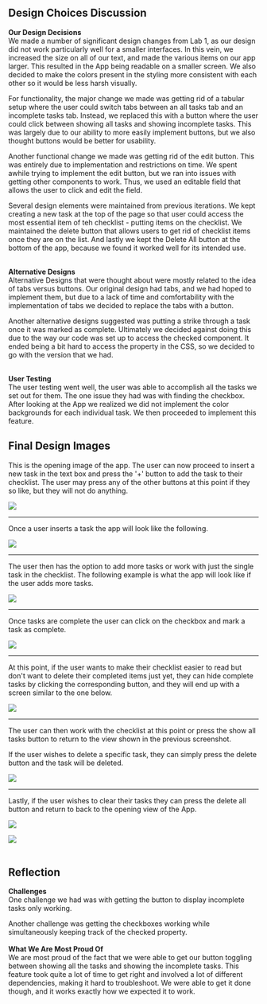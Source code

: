 Design Choices Discussion
------------------------------------------------------
**Our Design Decisions** <br>
We made a number of significant design changes from Lab 1, as our design did not work particularly well for a smaller
interfaces. In this vein, we increased the size on all of our text, and made the various items on our app larger. This
resulted in the App being readable on a smaller screen. We also decided to make the colors present in the styling more
consistent with each other so it would be less harsh visually.

For functionality, the major change we made was getting rid of a tabular setup where the user could switch tabs between
an all tasks tab and an incomplete tasks tab. Instead, we replaced this with a button where the user could click between
showing all tasks and showing incomplete tasks. This was largely due to our ability to more easily implement buttons,
but we also thought buttons would be better for usability.

Another functional change we made was getting rid of the edit button. This was entirely due to implementation and
restrictions on time. We spent awhile trying to implement the edit button, but we ran into issues with getting other
components to work. Thus, we used an editable field that allows the user to click and edit the field.

Several design elements were maintained from previous iterations. We kept creating a new task at the top of the
page so that user could access the most essential item of teh checklist - putting items on the checklist. We maintained
the delete button that allows users to get rid of checklist items once they are on the list. And lastly we kept the
Delete All button at the bottom of the app, because we found it worked well for its intended use.
<br>
<br>

**Alternative Designs** <br>
Alternative Designs that were thought about were mostly related to the idea of tabs versus buttons. Our original design 
had tabs, and we had hoped to implement them, but due to a lack of time and comfortability with the implementation of 
tabs we decided to replace the tabs with a button. 

Another alternative designs suggested was putting a strike through a task once it was marked as complete. Ultimately we 
decided against doing this due to the way our code was set up to access the checked component. It ended being a bit hard
to access the property in the CSS, so we decided to go with the version that we had.
<br>
<br>

**User Testing** <br>
The user testing went well, the user was able to accomplish all the tasks we set out for them. The one issue they had 
was with finding the checkbox. After looking at the App we realized we did not implement the color backgrounds for each 
individual task. We then proceeded to implement this feature.

Final Design Images
------------------------------------------------------
This is the opening image of the app. The user can now proceed to insert a new task in the text box and press the '+'
button to add the task to their checklist. The user may press any of the other buttons at this point if they so like, but
they will not do anything.

![](docs/Lab2_screenshots/openApp.png)

-----

Once a user inserts a task the app will look like the following.

![](docs/Lab2_screenshots/oneTask.png)

----

The user then has the option to add more tasks or work with just the single task in the checklist. The following example 
is what the app will look like if the user adds more tasks.

![](docs/Lab2_screenshots/moreTasks.png)

----

Once tasks are complete the user can click on the checkbox and mark a task as complete.

![](docs/Lab2_screenshots/someChecked.png)

----

At this point, if the user wants to make their checklist easier to read but don't want to delete their completed items 
just yet, they can hide complete tasks by clicking the corresponding button, and they will end up with a screen similar 
to the one below.

![](docs/Lab2_screenshots/hideCompleted.png)

----

The user can then work with the checklist at this point or press the show all tasks button to return to the view shown 
in the previous screenshot.

If the user wishes to delete a specific task, they can simply press the delete button and the task will be deleted.

![](docs/Lab2_screenshots/deleteTask.png)

----

Lastly, if the user wishes to clear their tasks they can press the delete all button and return to back to the opening 
view of the App.

![](docs/Lab2_screenshots/allChecked.png)

![](docs/Lab2_screenshots/openApp.png)
<br><br>

Reflection
------------------------------------------------------
**Challenges**<br>
One challenge we had was with getting the button to display incomplete tasks only working. 

Another challenge was getting the checkboxes working while simultaneously keeping track of the checked property.
<br>
<br>
**What We Are Most Proud Of**<br>
We are most proud of the fact that we were able to get our button toggling between showing all the tasks and showing 
the incomplete tasks. This feature took quite a lot of time to get right and involved a lot of different dependencies, 
making it hard to troubleshoot. We were able to get it done though, and it works exactly how we expected it to work.

